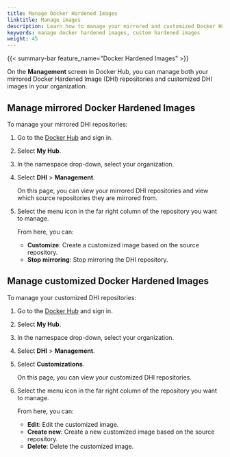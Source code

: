```yaml
---
title: Manage Docker Hardened Images
linktitle: Manage images
description: Learn how to manage your mirrored and customized Docker Hardened Images in your organization.
keywords: manage docker hardened images, custom hardened images
weight: 45
---
```


{{< summary-bar feature_name="Docker Hardened Images" >}}

On the **Management** screen in Docker Hub, you can manage both your mirrored
Docker Hardened Image (DHI) repositories and customized DHI images in your
organization.

## Manage mirrored Docker Hardened Images

To manage your mirrored DHI repositories:

1. Go to the [Docker Hub](https://hub.docker.com) and sign in.
2. Select **My Hub**.
3. In the namespace drop-down, select your organization.
4. Select **DHI** > **Management**.

   On this page, you can view your mirrored DHI
   repositories and view which source repositories they are mirrored from.

5. Select the menu icon in the far right column of the repository you want to manage.

   From here, you can:

   - **Customize**: Create a customized image based on the source repository.
   - **Stop mirroring**: Stop mirroring the DHI repository.

## Manage customized Docker Hardened Images

To manage your customized DHI repositories:

1. Go to the [Docker Hub](https://hub.docker.com) and sign in.
2. Select **My Hub**.
3. In the namespace drop-down, select your organization.
4. Select **DHI** > **Management**.
5. Select **Customizations**.

   On this page, you can view your customized DHI
   repositories.

6. Select the menu icon in the far right column of the repository you want to manage.

   From here, you can:

   - **Edit**: Edit the customized image.
   - **Create new**: Create a new customized image based on the source repository.
   - **Delete**: Delete the customized image.